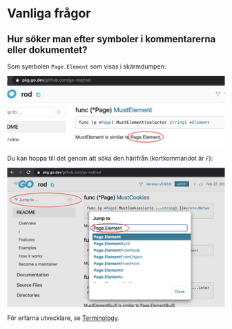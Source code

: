 # Vanliga frågor

## Hur söker man efter symboler i kommentarerna eller dokumentet?

Som symbolen `Page.Element` som visas i skärmdumpen:

![symbol-i-doc](symbol-in-doc.png)

Du kan hoppa till det genom att söka den härifrån (kortkommandot är `F`):

![sök-symbol-i-doc](search-symbol-in-doc.png)

För erfarna utvecklare, se [Terminology](https://github.com/go-rod/rod/blob/master/.github/CONTRIBUTING.md#terminology).
